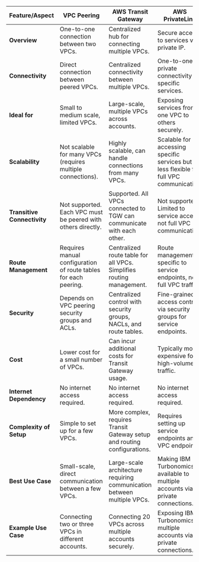| **Feature/Aspect**               | **VPC Peering**                               | **AWS Transit Gateway**                     | **AWS PrivateLink**                         |
|-----------------------------------|-----------------------------------------------|---------------------------------------------|--------------------------------------------|
| **Overview**                      | One-to-one connection between two VPCs.       | Centralized hub for connecting multiple VPCs. | Secure access to services via private IP.  |
| **Connectivity**                  | Direct connection between peered VPCs.        | Centralized connectivity between multiple VPCs. | One-to-one private connectivity to specific services. |
| **Ideal for**                      | Small to medium scale, limited VPCs.          | Large-scale, multiple VPCs across accounts. | Exposing services from one VPC to others securely. |
| **Scalability**                   | Not scalable for many VPCs (requires multiple connections). | Highly scalable, can handle connections from many VPCs. | Scalable for accessing specific services but less flexible for full VPC communication. |
| **Transitive Connectivity**       | Not supported. Each VPC must be peered with others directly. | Supported. All VPCs connected to TGW can communicate with each other. | Not supported. Limited to service access, not full VPC communication. |
| **Route Management**              | Requires manual configuration of route tables for each peering. | Centralized route table for all VPCs. Simplifies routing management. | Route management is specific to service endpoints, not full VPC traffic. |
| **Security**                      | Depends on VPC peering security groups and ACLs. | Centralized control with security groups, NACLs, and route tables. | Fine-grained access control via security groups for service endpoints. |
| **Cost**                          | Lower cost for a small number of VPCs.         | Can incur additional costs for Transit Gateway usage. | Typically more expensive for high-volume traffic. |
| **Internet Dependency**           | No internet access required.                  | No internet access required.                | No internet access required.              |
| **Complexity of Setup**           | Simple to set up for a few VPCs.               | More complex, requires Transit Gateway setup and routing configurations. | Requires setting up service endpoints and VPC endpoints. |
| **Best Use Case**                 | Small-scale, direct communication between a few VPCs. | Large-scale architecture requiring communication between multiple VPCs. | Making IBM Turbonomics available to multiple accounts via private connections. |
| **Example Use Case**              | Connecting two or three VPCs in different accounts. | Connecting 20 VPCs across multiple accounts securely. | Exposing IBM Turbonomics to multiple accounts via private connections. |
